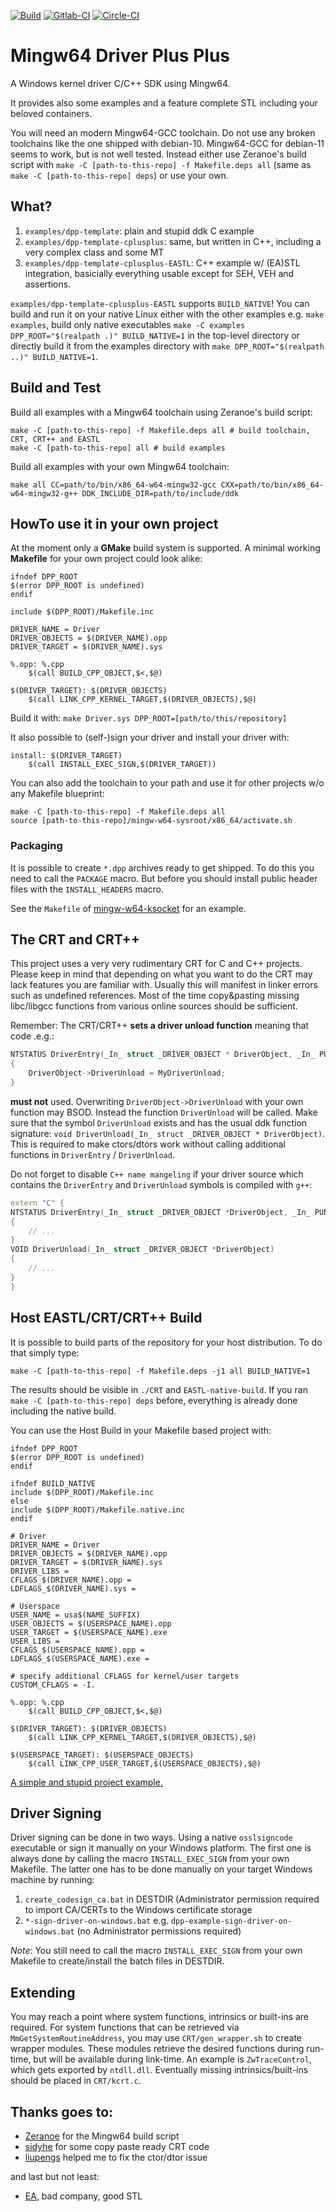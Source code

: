[![Build](https://github.com/utoni/mingw-w64-dpp/actions/workflows/build.yml/badge.svg "Github Actions")](https://github.com/utoni/mingw-w64-dpp/actions/workflows/build.yml)
[![Gitlab-CI](https://gitlab.com/utoni/mingw-w64-ddk-template/badges/main/pipeline.svg "Gitlab-CI: main branch")](https://gitlab.com/utoni/mingw-w64-ddk-template/-/pipelines)
[![Circle-CI](https://circleci.com/gh/utoni/mingw-w64-dpp.svg?style=shield "Circle-CI")](https://app.circleci.com/pipelines/github/utoni/mingw-w64-dpp)

# Mingw64 Driver Plus Plus

A Windows kernel driver C/C++ SDK using Mingw64.

It provides also some examples and a feature complete STL including your
beloved containers.

You will need an modern Mingw64-GCC toolchain.
Do not use any broken toolchains like the one shipped with debian-10.
Mingw64-GCC for debian-11 seems to work, but is not well tested.
Instead either use Zeranoe's build script with `make -C [path-to-this-repo] -f Makefile.deps all` (same as `make -C [path-to-this-repo] deps`) or use your own.

## What?

1. `examples/dpp-template`: plain and stupid ddk C example
2. `examples/dpp-template-cplusplus`: same, but written in C++, including a very complex class and some MT
3. `examples/dpp-template-cplusplus-EASTL`: C++ example w/ (EA)STL integration, basicially everything usable except for SEH, VEH and assertions.

`examples/dpp-template-cplusplus-EASTL` supports `BUILD_NATIVE`!
You can build and run it on your native Linux either with the other examples e.g. `make examples`, build only native executables `make -C examples DPP_ROOT="$(realpath .)" BUILD_NATIVE=1` in the top-level directory or directly build it from the examples directory with `make DPP_ROOT="$(realpath ..)" BUILD_NATIVE=1`.

## Build and Test

Build all examples with a Mingw64 toolchain using Zeranoe's build script:

```
make -C [path-to-this-repo] -f Makefile.deps all # build toolchain, CRT, CRT++ and EASTL
make -C [path-to-this-repo] all # build examples
```

Build all examples with your own Mingw64 toolchain:

``
make all CC=path/to/bin/x86_64-w64-mingw32-gcc CXX=path/to/bin/x86_64-w64-mingw32-g++ DDK_INCLUDE_DIR=path/to/include/ddk
``

## HowTo use it in your own project

At the moment only a **GMake** build system is supported.
A minimal working **Makefile** for your own project could look alike:

```make
ifndef DPP_ROOT
$(error DPP_ROOT is undefined)
endif

include $(DPP_ROOT)/Makefile.inc

DRIVER_NAME = Driver
DRIVER_OBJECTS = $(DRIVER_NAME).opp
DRIVER_TARGET = $(DRIVER_NAME).sys

%.opp: %.cpp
	$(call BUILD_CPP_OBJECT,$<,$@)

$(DRIVER_TARGET): $(DRIVER_OBJECTS)
	$(call LINK_CPP_KERNEL_TARGET,$(DRIVER_OBJECTS),$@)
```

Build it with: `make Driver.sys DPP_ROOT=[path/to/this/repository]`

It also possible to (self-)sign your driver and install your driver with:

```make
install: $(DRIVER_TARGET)
    $(call INSTALL_EXEC_SIGN,$(DRIVER_TARGET))
```

You can also add the toolchain to your path and use it for other projects w/o any Makefile blueprint:

```
make -C [path-to-this-repo] -f Makefile.deps all
source [path-to-this-repo]/mingw-w64-sysroot/x86_64/activate.sh
```

### Packaging

It is possible to create `*.dpp` archives ready to get shipped.
To do this you need to call the `PACKAGE` macro.
But before you should install public header files with the `INSTALL_HEADERS` macro.

See the `Makefile` of [mingw-w64-ksocket](https://github.com/utoni/mingw-w64-ksocket.git) for an example.

## The CRT and CRT++

This project uses a very very rudimentary CRT for C and C++ projects.
Please keep in mind that depending on what you want to do the CRT may lack features you are familiar with.
Usually this will manifest in linker errors such as undefined references.
Most of the time copy&pasting missing libc/libgcc functions from various online sources should be sufficient.

Remember: The CRT/CRT++ **sets a driver unload function** meaning that code .e.g.:

```C
NTSTATUS DriverEntry(_In_ struct _DRIVER_OBJECT * DriverObject, _In_ PUNICODE_STRING RegistryPath)
{
    DriverObject->DriverUnload = MyDriverUnload;
}
```

**must not** used. Overwriting `DriverObject->DriverUnload` with your own function may BSOD.
Instead the function `DriverUnload` will be called.
Make sure that the symbol `DriverUnload` exists and has the usual ddk function signature:
`void DriverUnload(_In_ struct _DRIVER_OBJECT * DriverObject)`.
This is required to make ctors/dtors work without calling additional functions in `DriverEntry` / `DriverUnload`.

Do not forget to disable `C++ name mangeling` if your driver source which contains the `DriverEntry` and `DriverUnload` symbols is compiled with `g++`:

```C++
extern "C" {
NTSTATUS DriverEntry(_In_ struct _DRIVER_OBJECT *DriverObject, _In_ PUNICODE_STRING RegistryPath)
{
    // ...
}
VOID DriverUnload(_In_ struct _DRIVER_OBJECT *DriverObject)
{
    // ...
}
}
```

## Host EASTL/CRT/CRT++ Build

It is possible to build parts of the repository for your host distribution.
To do that simply type:

``
make -C [path-to-this-repo] -f Makefile.deps -j1 all BUILD_NATIVE=1
``

The results should be visible in `./CRT` and `EASTL-native-build`.
If you ran `make -C [path-to-this-repo] deps` before, everything is already done including the native build.

You can use the Host Build in your Makefile based project with:

```make
ifndef DPP_ROOT
$(error DPP_ROOT is undefined)
endif

ifndef BUILD_NATIVE
include $(DPP_ROOT)/Makefile.inc
else
include $(DPP_ROOT)/Makefile.native.inc
endif

# Driver
DRIVER_NAME = Driver
DRIVER_OBJECTS = $(DRIVER_NAME).opp
DRIVER_TARGET = $(DRIVER_NAME).sys
DRIVER_LIBS =
CFLAGS_$(DRIVER_NAME).opp =
LDFLAGS_$(DRIVER_NAME).sys =

# Userspace
USER_NAME = usa$(NAME_SUFFIX)
USER_OBJECTS = $(USERSPACE_NAME).opp
USER_TARGET = $(USERSPACE_NAME).exe
USER_LIBS =
CFLAGS_$(USERSPACE_NAME).opp =
LDFLAGS_$(USERSPACE_NAME).exe =

# specify additional CFLAGS for kernel/user targets
CUSTOM_CFLAGS = -I.

%.opp: %.cpp
	$(call BUILD_CPP_OBJECT,$<,$@)

$(DRIVER_TARGET): $(DRIVER_OBJECTS)
	$(call LINK_CPP_KERNEL_TARGET,$(DRIVER_OBJECTS),$@)

$(USERSPACE_TARGET): $(USERSPACE_OBJECTS)
	$(call LINK_CPP_USER_TARGET,$(USERSPACE_OBJECTS),$@)
```

[A simple and stupid project example.](https://github.com/utoni/mingw-w64-driver)

## Driver Signing

Driver signing can be done in two ways. Using a native `osslsigncode` executable or sign it manually on your Windows platform.
The first one is always done by calling the macro `INSTALL_EXEC_SIGN` from your own Makefile.
The latter one has to be done manually on your target Windows machine by running:

1. `create_codesign_ca.bat` in DESTDIR (Administrator permission required to import CA/CERTs to the Windows certificate storage
2. `*-sign-driver-on-windows.bat` e.g. `dpp-example-sign-driver-on-windows.bat` (no Administrator permissions required)

*Note*: You still need to call the macro `INSTALL_EXEC_SIGN` from your own Makefile to create/install the batch files in DESTDIR.

## Extending

You may reach a point where system functions, intrinsics or built-ins are required.
For system functions that can be retrieved via `MmGetSystemRoutineAddress`, you may use `CRT/gen_wrapper.sh` to create wrapper modules. These modules retrieve the desired functions during run-time, but will be available during link-time. An example is `ZwTraceControl`, which gets exported by `ntdll.dll`.
Eventually missing intrinsics/built-ins should be placed in `CRT/kcrt.c`.

## Thanks goes to:

- [Zeranoe](https://github.com/Zeranoe/mingw-w64-build) for the Mingw64 build script
- [sidyhe](https://github.com/sidyhe/dxx) for some copy paste ready CRT code
- [liupengs](https://github.com/liupengs/Mini-CRT) helped me to fix the ctor/dtor issue

and last but not least:

- [EA](https://github.com/electronicarts/EASTL), bad company, good STL
